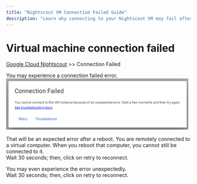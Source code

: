```yaml
---
title: "Nightscout VM Connection Failed Guide"
description: "Learn why connecting to your Nightscout VM may fail after a reboot on Google Cloud and how to recover—wait 30 seconds, then click 'Retry' to reconnect successfully."
---
```


# Virtual machine connection failed
[Google Cloud Nightscout](./GoogleCloud.md) >> Connection Failed  
  
You may experience a connection failed error.  
![ConnectionFailed](./images/ConnectionFailed.png)  
  
That will be an expected error after a reboot.  You are remotely connected to a virtual computer.  When you reboot that computer, you cannot still be connected to it.  
Wait 30 seconds;  then, click on retry to reconnect.  

You may even experience the error unexpectedly.  
Wait 30 seconds;  then, click on retry to reconnect.  
  

